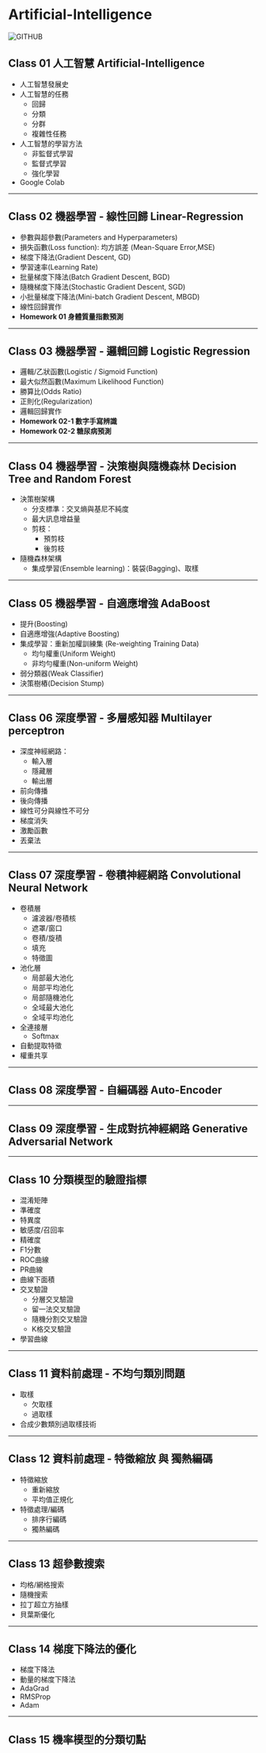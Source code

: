 # Artificial-Intelligence

![GITHUB](https://www.edntaiwan.com/wp-content/uploads/sites/6/images/7447e8f3-110b-4a56-82e9-9cf540145331.gif)

## Class 01 人工智慧 Artificial-Intelligence
* 人工智慧發展史
* 人工智慧的任務
  * 回歸
  * 分類
  * 分群
  * 複雜性任務
* 人工智慧的學習方法
  * 非監督式學習
  * 監督式學習
  * 強化學習
* Google Colab

---
## Class 02 機器學習 - 線性回歸 Linear-Regression
* 參數與超參數(Parameters and Hyperparameters)
* 損失函數(Loss function): 均方誤差 (Mean-Square Error,MSE)
* 梯度下降法(Gradient Descent, GD)
* 學習速率(Learning Rate)
* 批量梯度下降法(Batch Gradient Descent, BGD)
* 隨機梯度下降法(Stochastic Gradient Descent, SGD)
* 小批量梯度下降法(Mini-batch Gradient Descent, MBGD)
* 線性回歸實作
* **Homework 01 身體質量指數預測**

---
## Class 03 機器學習 - 邏輯回歸 Logistic Regression
* 邏輯/乙狀函數(Logistic / Sigmoid Function)
* 最大似然函數(Maximum Likelihood Function)
* 勝算比(Odds Ratio)
* 正則化(Regularization)
* 邏輯回歸實作
* **Homework 02-1 數字手寫辨識**
* **Homework 02-2 糖尿病預測**

---
## Class 04 機器學習 - 決策樹與隨機森林 Decision Tree and Random Forest
* 決策樹架構
  * 分支標準：交叉熵與基尼不純度
  * 最大訊息增益量
  * 剪枝：
    * 預剪枝
    * 後剪枝
* 隨機森林架構
  * 集成學習(Ensemble learning)：裝袋(Bagging)、取樣

---
## Class 05 機器學習 - 自適應增強 AdaBoost
* 提升(Boosting)
* 自適應增強(Adaptive Boosting)
* 集成學習：重新加權訓練集 (Re-weighting Training Data)
  * 均勻權重(Uniform Weight)
  * 非均勻權重(Non-uniform Weight)
* 弱分類器(Weak Classifier)
* 決策樹樁(Decision Stump)

---
## Class 06 深度學習 - 多層感知器 Multilayer perceptron
* 深度神經網路：
  * 輸入層
  * 隱藏層
  * 輸出層
* 前向傳播
* 後向傳播
* 線性可分與線性不可分
* 梯度消失
* 激勵函數
* 丟棄法

---
## Class 07 深度學習 - 卷積神經網路 Convolutional Neural Network
* 卷積層
  * 濾波器/卷積核
  * 遮罩/窗口
  * 卷積/旋積
  * 填充
  * 特徵圖
* 池化層
  * 局部最大池化
  * 局部平均池化
  * 局部隨機池化
  * 全域最大池化
  * 全域平均池化
* 全連接層
  * Softmax
* 自動提取特徵
* 權重共享

---
## Class 08 深度學習 - 自編碼器 Auto-Encoder

---
## Class 09 深度學習 - 生成對抗神經網路 Generative Adversarial Network

---
## Class 10 分類模型的驗證指標
* 混淆矩陣
* 準確度
* 特異度
* 敏感度/召回率
* 精確度
* F1分數
* ROC曲線
* PR曲線
* 曲線下面積
* 交叉驗證
  * 分層交叉驗證
  * 留一法交叉驗證
  * 隨機分割交叉驗證
  * K格交叉驗證
* 學習曲線

---
## Class 11 資料前處理 - 不均勻類別問題
* 取樣
  * 欠取樣
  * 過取樣
* 合成少數類別過取樣技術

---
## Class 12 資料前處理 - 特徵縮放 與 獨熱編碼
* 特徵縮放
  * 重新縮放
  * 平均值正規化
* 特徵處理/編碼
  * 排序行編碼
  * 獨熱編碼 
  
---  
## Class 13 超參數搜索
* 均格/網格搜索
* 隨機搜索
* 拉丁超立方抽樣
* 貝葉斯優化

---
## Class 14 梯度下降法的優化
* 梯度下降法
* 動量的梯度下降法
* AdaGrad
* RMSProp
* Adam

---
## Class 15 機率模型的分類切點
